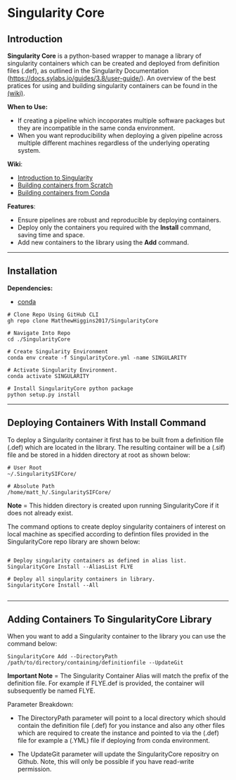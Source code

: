 # Singularity Core


## Introduction

**Singularity Core** is a python-based wrapper to manage a library of singularity containers which can be created and deployed from definition files (.def), as outlined in the Singularity Documentation (https://docs.sylabs.io/guides/3.8/user-guide/). An overview of the best pratices for using and building singularity containers can be found in the [(wiki)](https://github.com/MatthewHiggins2017/SingularityCore/wiki).

**When to Use:**
* If creating a pipeline which incoporates multiple software packages but they are incompatible in the same conda environment. 
* When you want reproducibility when deploying a given pipeline across multiple different machines regardless of the underlying operating system.

**Wiki**:
* [Introduction to Singularity](https://github.com/MatthewHiggins2017/SingularityCore/wiki/Intro)
* [Building containers from Scratch](https://github.com/MatthewHiggins2017/SingularityCore/wiki/BuildFromScratch)
* [Building containers from Conda](https://github.com/MatthewHiggins2017/SingularityCore/wiki/BuildFromConda)


**Features**:
* Ensure pipelines are robust and reproducible by deploying containers.
* Deploy only the containers you required with the **Install** command, saving time and space. 
* Add new containers to the library using the **Add** command. 


-----------------------------------------------------------------------


## Installation

**Dependencies:**
* [conda](https://conda.io/projects/conda/en/latest/user-guide/install/index.html)


```
# Clone Repo Using GitHub CLI
gh repo clone MatthewHiggins2017/SingularityCore

# Navigate Into Repo
cd ./SingularityCore

# Create Singularity Environment
conda env create -f SingularityCore.yml -name SINGULARITY

# Activate Singularity Environment.
conda activate SINGULARITY

# Install SingularityCore python package
python setup.py install 

```

------------------------------------------------------------------------------


## Deploying Containers With Install Command

To deploy a Singularity container it first has to be built from a definition file (.def) which are located in the library. The resulting container will be a (.sif) file and be stored in a hidden directory at root as shown below:

```
# User Root
~/.SingularitySIFCore/

# Absolute Path
/home/matt_h/.SingularitySIFCore/

```

**Note** = This hidden directory is created upon running SingularityCore if it does not already exist.


The command options to create deploy singularity containers of interest on local machine as specified according to defintion files provided in the SingularityCore repo library are shown below:

```

# Deploy singularity containers as defined in alias list. 
SingularityCore Install --AliasList FLYE

# Deploy all singularity containers in library.
SingularityCore Install --All


```

-------------------------------------------------------------------------

## Adding Containers To SingularityCore Library

When you want to add a Singularity container to the library you can use the command below:

```
SingularityCore Add --DirectoryPath /path/to/directory/containing/definitionfile --UpdateGit
```

**Important Note** = The Singularity Container Alias will match the prefix of the definition file. For example if FLYE.def is provided, the container will subsequently be named FLYE.

Parameter Breakdown:

* The DirectoryPath parameter will point to a local directory which should contain the definition file (.def) for you instance and also any other files which are required to create the instance and pointed to via the (.def) file for example a (.YML) file if deploying from conda environment.

* The UpdateGit parameter will update the SingularityCore repositry on Github. Note, this will only be possible if you have read-write permission. 
